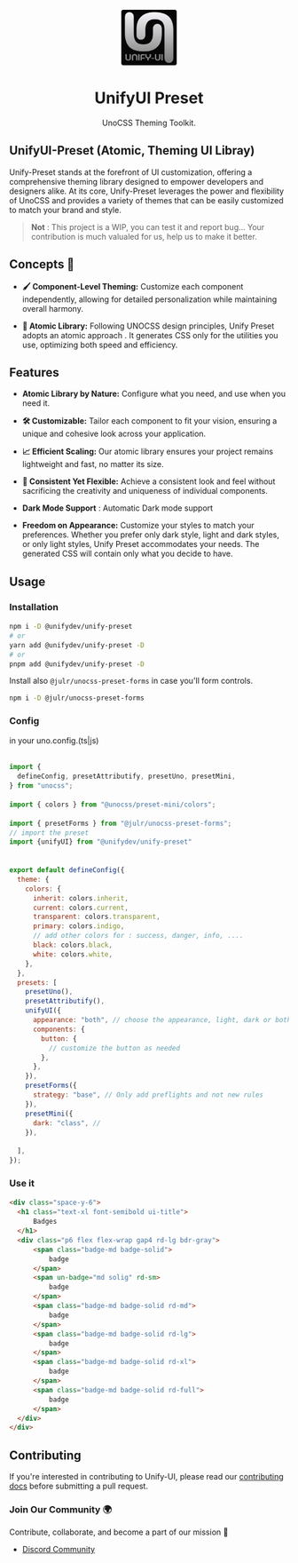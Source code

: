 <p align="center">
  <img src="./favicon-dark.png" style="width:100px;" />
  <h1 align="center">UnifyUI Preset</h1>
  <p align="center">UnoCSS Theming Toolkit.</p>
</p>


## UnifyUI-Preset (Atomic, Theming UI Libray)

Unify-Preset stands at the forefront of UI customization, offering a comprehensive theming library designed to empower developers and designers alike. At its core, Unify-Preset leverages the power and flexibility of UnoCSS and provides a variety of themes that can be easily customized to match your brand and style.

> **Not** : This project is a WIP, you can test it and report bug... Your contribution is much valualed for us, help us to make it better.

## Concepts 🧠

- **🖌️ Component-Level Theming:**  Customize each component independently, allowing for detailed personalization while maintaining overall harmony.

- **🎯 Atomic Library:** Following UNOCSS design principles, Unify Preset adopts an atomic approach . It generates CSS only for the utilities you use, optimizing both speed and efficiency.


## Features

- **Atomic Library by Nature:** Configure what you need, and use when you need it.
  
- **🛠️ Customizable:** Tailor each component to fit your vision, ensuring a unique and cohesive look across your application.
  
- **📈 Efficient Scaling:** Our atomic library ensures your project remains lightweight and fast, no matter its size.
  
- **🎨 Consistent Yet Flexible:** Achieve a consistent look and feel without sacrificing the creativity and uniqueness of individual components.
  
- **Dark Mode Support** : Automatic Dark mode support
  
- **Freedom on Appearance:** Customize your styles to match your preferences. Whether you prefer only dark style, light and dark styles, or only light styles, Unify Preset accommodates your needs. The generated CSS will contain only what you decide to have.


## Usage

### Installation 

```bash
npm i -D @unifydev/unify-preset
# or
yarn add @unifydev/unify-preset -D
# or
pnpm add @unifydev/unify-preset -D
```

Install also `@julr/unocss-preset-forms` in case you'll form controls.

```bash
npm i -D @julr/unocss-preset-forms
```

### Config

in your uno.config.(ts|js)

```js

import {
  defineConfig, presetAttributify, presetUno, presetMini,
} from "unocss";

import { colors } from "@unocss/preset-mini/colors";

import { presetForms } from "@julr/unocss-preset-forms";
// import the preset
import {unifyUI} from "@unifydev/unify-preset"


export default defineConfig({
  theme: {
    colors: {
      inherit: colors.inherit,
      current: colors.current,
      transparent: colors.transparent,
      primary: colors.indigo,
      // add other colors for : success, danger, info, ....
      black: colors.black,
      white: colors.white,
    },
  },
  presets: [
    presetUno(),
    presetAttributify(),
    unifyUI({
      appearance: "both", // choose the appearance, light, dark or both, by default it's fault
      components: {
        button: {
          // customize the button as needed
        },
      },
    }),
    presetForms({
      strategy: "base", // Only add preflights and not new rules
    }),
    presetMini({
      dark: "class", //  
    }),
    
  ],
});

```

### Use it

```html
<div class="space-y-6">
  <h1 class="text-xl font-semibold ui-title">
      Badges
  </h1>
  <div class="p6 flex flex-wrap gap4 rd-lg bdr-gray">
      <span class="badge-md badge-solid">
          badge
      </span>
      <span un-badge="md solig" rd-sm>
          badge
      </span>
      <span class="badge-md badge-solid rd-md">
          badge
      </span>
      <span class="badge-md badge-solid rd-lg">
          badge
      </span>
      <span class="badge-md badge-solid rd-xl">
          badge
      </span>
      <span class="badge-md badge-solid rd-full">
          badge
      </span>
  </div>
</div>
```


## Contributing

If you're interested in contributing to Unify-UI, please read our [contributing docs](CONTRIBUTING.MD) before submitting a pull request.

### Join Our Community 🌍

Contribute, collaborate, and become a part of our mission 🚀
- [Discord Community](https://discord.gg/6VN6zTPZAy)






